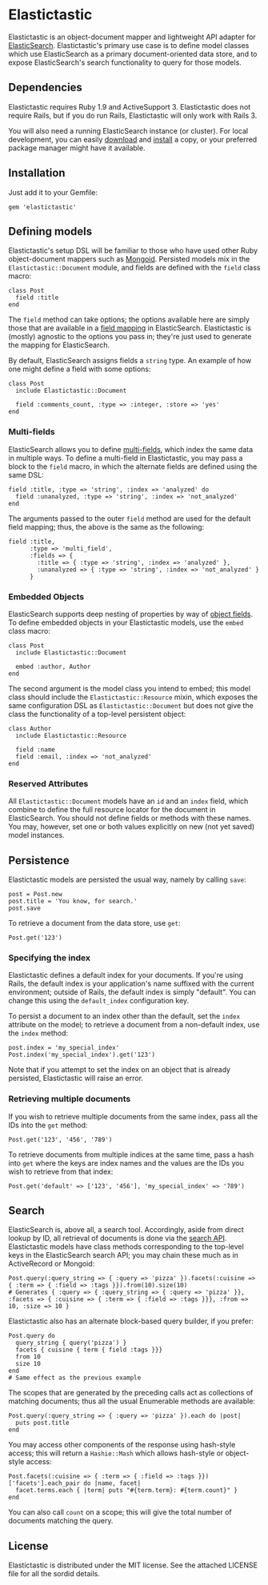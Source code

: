 # Elastictastic #

Elastictastic is an object-document mapper and lightweight API adapter for
[ElasticSearch](http://www.elasticsearch.org/). Elastictastic's primary use case
is to define model classes which use ElasticSearch as a primary
document-oriented data store, and to expose ElasticSearch's search functionality
to query for those models.

## Dependencies ##

Elastictastic requires Ruby 1.9 and ActiveSupport 3. Elastictastic does not
require Rails, but if you do run Rails, Elastictastic will only work with Rails
3.

You will also need a running ElasticSearch instance (or cluster). For local
development, you can easily [download](http://www.elasticsearch.org/download/)
and
[install](http://www.elasticsearch.org/guide/reference/setup/installation.html)
a copy, or your preferred package manager might have it available.

## Installation ##

Just add it to your Gemfile:

    gem 'elastictastic'

## Defining models ##

Elastictastic's setup DSL will be familiar to those who have used other
Ruby object-document mappers such as [Mongoid](http://mongoid.org/). Persisted
models mix in the `Elastictastic::Document` module, and fields are defined with
the `field` class macro:

    class Post
      field :title
    end

The `field` method can take options; the options available here are simply those
that are available in a
[field mapping](http://www.elasticsearch.org/guide/reference/mapping/core-types.html)
in ElasticSearch. Elastictastic is (mostly) agnostic to the options you pass in;
they're just used to generate the mapping for ElasticSearch.

By default, ElasticSearch assigns fields a `string` type. An example of how one
might define a field with some options:

    class Post
      include Elastictastic::Document

      field :comments_count, :type => :integer, :store => 'yes'
    end

### Multi-fields ###

ElasticSearch allows you to define
[multi-fields](http://www.elasticsearch.org/guide/reference/mapping/multi-field-type.html),
which index the same data in multiple ways. To define a multi-field in
Elastictastic, you may pass a block to the `field` macro, in which the alternate
fields are defined using the same DSL:

    field :title, :type => 'string', :index => 'analyzed' do
      field :unanalyzed, :type => 'string', :index => 'not_analyzed'
    end

The arguments passed to the outer `field` method are used for the default field
mapping; thus, the above is the same as the following:

    field :title,
          :type => 'multi_field',
          :fields => {
            :title => { :type => 'string', :index => 'analyzed' },
            :unanalyzed => { :type => 'string', :index => 'not_analyzed' }
          }


### Embedded Objects ###

ElasticSearch supports deep nesting of properties by way of
[object fields](http://www.elasticsearch.org/guide/reference/mapping/object-type.html).
To define embedded objects in your Elastictastic models, use the `embed` class
macro:

    class Post
      include Elastictastic::Document

      embed :author, Author
    end

The second argument is the model class you intend to embed; this model class
should include the `Elastictastic::Resource` mixin, which exposes the same
configuration DSL as `Elastictastic::Document` but does not give the class the
functionality of a top-level persistent object:

    class Author
      include Elastictastic::Resource

      field :name
      field :email, :index => 'not_analyzed'
    end


### Reserved Attributes ###

All `Elastictastic::Document` models have an `id` and an `index` field, which
combine to define the full resource locator for the document in ElasticSearch.
You should not define fields or methods with these names. You may, however, set
one or both values explicitly on new (not yet saved) model instances.

## Persistence ##

Elastictastic models are persisted the usual way, namely by calling `save`:

    post = Post.new
    post.title = 'You know, for search.'
    post.save

To retrieve a document from the data store, use `get`:

    Post.get('123')

### Specifying the index ###

Elastictastic defines a default index for your documents. If you're using Rails,
the default index is your application's name suffixed with the current
environment; outside of Rails, the default index is simply "default". You can
change this using the `default_index` configuration key.

To persist a document to an index other than the default, set the `index`
attribute on the model; to retrieve a document from a non-default index, use
the `index` method:

    post.index = 'my_special_index'
    Post.index('my_special_index').get('123')

Note that if you attempt to set the index on an object that is already
persisted, Elastictastic will raise an error.

### Retrieving multiple documents ###

If you wish to retrieve multiple documents from the same index, pass all
the IDs into the `get` method:

    Post.get('123', '456', '789')

To retrieve documents from multiple indices at the same time, pass a hash into
`get` where the keys are index names and the values are the IDs you wish to
retrieve from that index:

    Post.get('default' => ['123', '456'], 'my_special_index' => '789')

## Search ##

ElasticSearch is, above all, a search tool. Accordingly, aside from direct
lookup by ID, all retrieval of documents is done via the
[search API](http://www.elasticsearch.org/guide/reference/api/search/).
Elastictastic models have class methods corresponding to the top-level keys
in the ElasticSearch search API; you may chain these much as in ActiveRecord
or Mongoid:

    Post.query(:query_string => { :query => 'pizza' }).facets(:cuisine => { :term => { :field => :tags }}).from(10).size(10)
    # Generates { :query => { :query_string => { :query => 'pizza' }}, :facets => { :cuisine => { :term => { :field => :tags }}}, :from => 10, :size => 10 }

Elastictastic also has an alternate block-based query builder, if you prefer:

    Post.query do
      query_string { query('pizza') }
      facets { cuisine { term { field :tags }}}
      from 10
      size 10
    end
    # Same effect as the previous example

The scopes that are generated by the preceding calls act as collections of
matching documents; thus all the usual Enumerable methods are available:

    Post.query(:query_string => { :query => 'pizza' }).each do |post|
      puts post.title
    end

You may access other components of the response using hash-style access; this
will return a `Hashie::Mash` which allows hash-style or object-style access:

    Post.facets(:cuisine => { :term => { :field => :tags }})['facets'].each_pair do |name, facet|
      facet.terms.each { |term| puts "#{term.term}: #{term.count}" }
    end

You can also call `count` on a scope; this will give the total number of
documents matching the query.

## License ##

Elastictastic is distributed under the MIT license. See the attached LICENSE
file for all the sordid details.
